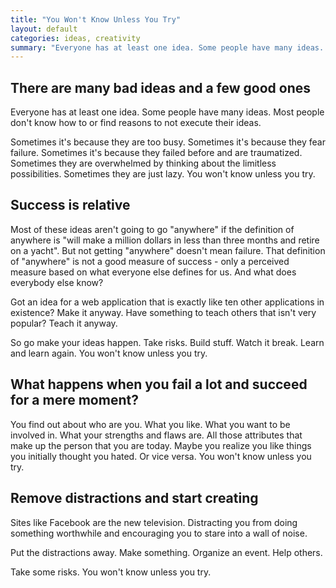```yaml
---
title: "You Won't Know Unless You Try"
layout: default
categories: ideas, creativity
summary: "Everyone has at least one idea. Some people have many ideas. Most people don't know how to or find reasons to not execute their ideas."
---
```


## There are many bad ideas and a few good ones

Everyone has at least one idea. Some people have many ideas. Most people don't know how to or find reasons to not execute their ideas.

Sometimes it's because they are too busy. Sometimes it's because they fear failure. Sometimes it's because they failed before and are traumatized. Sometimes they are overwhelmed by thinking about the limitless possibilities. Sometimes they are just lazy. You won't know unless you try.

## Success is relative

Most of these ideas aren't going to go "anywhere" if the definition of anywhere is "will make a million dollars in less than three months and retire on a yacht". But not getting "anywhere" doesn't mean failure. That definition of "anywhere" is not a good measure of success - only a perceived measure based on what everyone else defines for us. And what does everybody else know?

Got an idea for a web application that is exactly like ten other applications in existence? Make it anyway. Have something to teach others that isn't very popular? Teach it anyway.

So go make your ideas happen. Take risks. Build stuff. Watch it break. Learn and learn again. You won't know unless you try.

## What happens when you fail a lot and succeed for a mere moment?

You find out about who are you. What you like. What you want to be involved in. What your strengths and flaws are. All those attributes that make up the person that you are today. Maybe you realize you like things you initially thought you hated. Or vice versa. You won't know unless you try.

## Remove distractions and start creating

Sites like Facebook are the new television. Distracting you from doing something worthwhile and encouraging you to stare into a wall of noise.

Put the distractions away. Make something. Organize an event. Help others.

Take some risks. You won't know unless you try.
